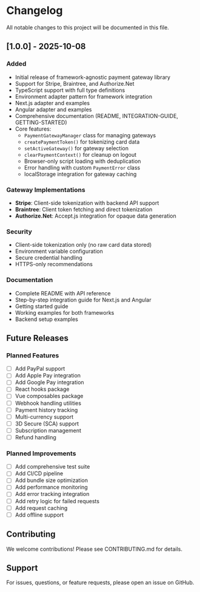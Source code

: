 # Changelog

All notable changes to this project will be documented in this file.

## [1.0.0] - 2025-10-08

### Added
- Initial release of framework-agnostic payment gateway library
- Support for Stripe, Braintree, and Authorize.Net
- TypeScript support with full type definitions
- Environment adapter pattern for framework integration
- Next.js adapter and examples
- Angular adapter and examples
- Comprehensive documentation (README, INTEGRATION-GUIDE, GETTING-STARTED)
- Core features:
  - `PaymentGatewayManager` class for managing gateways
  - `createPaymentToken()` for tokenizing card data
  - `setActiveGateway()` for gateway selection
  - `clearPaymentContext()` for cleanup on logout
  - Browser-only script loading with deduplication
  - Error handling with custom `PaymentError` class
  - localStorage integration for gateway caching

### Gateway Implementations
- **Stripe**: Client-side tokenization with backend API support
- **Braintree**: Client token fetching and direct tokenization
- **Authorize.Net**: Accept.js integration for opaque data generation

### Security
- Client-side tokenization only (no raw card data stored)
- Environment variable configuration
- Secure credential handling
- HTTPS-only recommendations

### Documentation
- Complete README with API reference
- Step-by-step integration guide for Next.js and Angular
- Getting started guide
- Working examples for both frameworks
- Backend setup examples

## Future Releases

### Planned Features
- [ ] Add PayPal support
- [ ] Add Apple Pay integration
- [ ] Add Google Pay integration
- [ ] React hooks package
- [ ] Vue composables package
- [ ] Webhook handling utilities
- [ ] Payment history tracking
- [ ] Multi-currency support
- [ ] 3D Secure (SCA) support
- [ ] Subscription management
- [ ] Refund handling

### Planned Improvements
- [ ] Add comprehensive test suite
- [ ] Add CI/CD pipeline
- [ ] Add bundle size optimization
- [ ] Add performance monitoring
- [ ] Add error tracking integration
- [ ] Add retry logic for failed requests
- [ ] Add request caching
- [ ] Add offline support

## Contributing

We welcome contributions! Please see CONTRIBUTING.md for details.

## Support

For issues, questions, or feature requests, please open an issue on GitHub.
